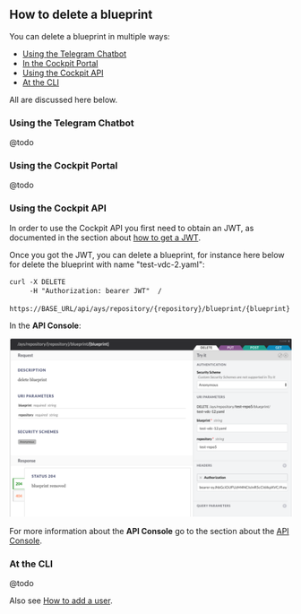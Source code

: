 ## How to delete a blueprint

You can delete a blueprint in multiple ways:

- [Using the Telegram Chatbot](#telegram)
- [In the Cockpit Portal](#portal)
- [Using the Cockpit API](#api)
- [At the CLI](#cli)

All are discussed here below.


<a id="telegram"></a>
### Using the Telegram Chatbot

@todo


<a id="portal"></a>
### Using the Cockpit Portal

@todo


<a id="api"></a>
### Using the Cockpit API

In order to use the Cockpit API you first need to obtain an JWT, as documented in the section about [how to get a JWT](../Get_JWT/Get_JWT.md).

Once you got the JWT, you can delete a blueprint, for instance here below for delete the blueprint with name "test-vdc-2.yaml":

```
curl -X DELETE
     -H "Authorization: bearer JWT"  /
     https://BASE_URL/api/ays/repository/{repository}/blueprint/{blueprint}
```

In the **API Console**:

![](delete-blueprint.png)

For more information about the **API Console** go to the section about the [API Console](../../API_Console/API_Console.md).


<a id="cli"></a>
### At the CLI

@todo

Also see [How to add a user](../Add_user/Add_user.md).
